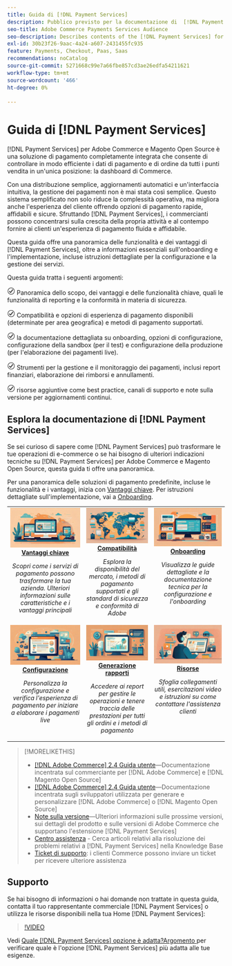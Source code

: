 ```yaml
---
title: Guida di [!DNL Payment Services]
description: Pubblico previsto per la documentazione di  [!DNL Payment Services] for [!DNL Adobe Commerce] .
seo-title: Adobe Commerce Payments Services Audience
seo-description: Describes contents of the [!DNL Payment Services] for Adobe Commerce documentation
exl-id: 30b23f26-9aac-4a24-a607-2431455fc935
feature: Payments, Checkout, Paas, Saas
recommendations: noCatalog
source-git-commit: 5271668c99e7a66fbe857cd3ae26edfa54211621
workflow-type: tm+mt
source-wordcount: '466'
ht-degree: 0%

---
```



# Guida di [!DNL Payment Services]

[!DNL Payment Services] per Adobe Commerce e Magento Open Source è una soluzione di pagamento completamente integrata che consente di controllare in modo efficiente i dati di pagamento e di ordine da tutti i punti vendita in un&#39;unica posizione: la dashboard di Commerce.

Con una distribuzione semplice, aggiornamenti automatici e un&#39;interfaccia intuitiva, la gestione dei pagamenti non è mai stata così semplice.  Questo sistema semplificato non solo riduce la complessità operativa, ma migliora anche l&#39;esperienza del cliente offrendo opzioni di pagamento rapide, affidabili e sicure. Sfruttando [!DNL Payment Services], i commercianti possono concentrarsi sulla crescita della propria attività e al contempo fornire ai clienti un&#39;esperienza di pagamento fluida e affidabile.

Questa guida offre una panoramica delle funzionalità e dei vantaggi di [!DNL Payment Services], oltre a informazioni essenziali sull&#39;onboarding e l&#39;implementazione, incluse istruzioni dettagliate per la configurazione e la gestione dei servizi.

Questa guida tratta i seguenti argomenti:

![verifica](assets/icon-check.png) Panoramica dello scopo, dei vantaggi e delle funzionalità chiave, quali le funzionalità di reporting e la conformità in materia di sicurezza.

![verifica](assets/icon-check.png) Compatibilità e opzioni di esperienza di pagamento disponibili (determinate per area geografica) e metodi di pagamento supportati.

![controllare](assets/icon-check.png) la documentazione dettagliata su onboarding, opzioni di configurazione, configurazione della sandbox (per il test) e configurazione della produzione (per l&#39;elaborazione dei pagamenti live).

![verifica](assets/icon-check.png) Strumenti per la gestione e il monitoraggio dei pagamenti, inclusi report finanziari, elaborazione dei rimborsi e annullamenti.

![verifica](assets/icon-check.png) risorse aggiuntive come best practice, canali di supporto e note sulla versione per aggiornamenti continui.

## Esplora la documentazione di [!DNL Payment Services]

Se sei curioso di sapere come [!DNL Payment Services] può trasformare le tue operazioni di e-commerce o se hai bisogno di ulteriori indicazioni tecniche su [!DNL Payment Services] per Adobe Commerce e Magento Open Source, questa guida ti offre una panoramica.

Per una panoramica delle soluzioni di pagamento predefinite, incluse le funzionalità e i vantaggi, inizia con [Vantaggi chiave](introduction.md). Per istruzioni dettagliate sull&#39;implementazione, vai a [Onboarding](onboard.md).

<table style="table-layout:fixed">
<tr style="border: 0;">
<td valign="top" style="text-align: center;">
   <div>
      <a href="introduction.md">
      <img alt="Servizi di pagamento" src="assets/benefits.jpg">
      <strong >Vantaggi chiave</strong>
      </a>
   </div>
   <p>
      <em>Scopri come i servizi di pagamento possono trasformare la tua azienda. Ulteriori informazioni sulle caratteristiche e i vantaggi principali</em>
   </p>
</td>
<td valign="top" style="text-align: center;">
   <div>
      <a href="compatibility.md">
      <img alt="Servizi di pagamento" src="assets/compatibility.jpg">
      <strong>Compatibilità</strong>
      </a>
   </div>
   <p>
      <em>Esplora la disponibilità del mercato, i metodi di pagamento supportati e gli standard di sicurezza e conformità di Adobe</em>
   </p>
</td>
<td valign="top" style="text-align: center;">
   <div>
      <a href="onboard.md">
      <img alt="Servizi di pagamento" src="assets/onboard.jpg">
      <strong>Onboarding</strong>
      </a>
   </div>
   <p>
      <em>Visualizza le guide dettagliate e la documentazione tecnica per la configurazione e l'onboarding</em>
   </p>
</td>
<tr style="border: 0;">
<td valign="top" style="text-align: center;">
   <div>
      <a href="configure-admin.md">
      <img alt="Servizi di pagamento" src="assets/configuration.jpg">
      <strong>Configurazione</strong>
      </a>
   </div>
   <p>
      <em>Personalizza la configurazione e verifica l'esperienza di pagamento per iniziare a elaborare i pagamenti live</em>
   </p>
</td>
<td valign="top" style="text-align: center;">
   <div>
      <a href="reporting.md">
      <img alt="Servizi di pagamento" src="assets/reporting.jpg">
      <strong>Generazione rapporti</strong>
      </a>
   </div>
   <p>
      <em>Accedere ai report per gestire le operazioni e tenere traccia delle prestazioni per tutti gli ordini e i metodi di pagamento</em>
   </p>
</td>
<td valign="top" style="text-align: center;">
   <div>
      <a href="release-notes.md">
      <img alt="Servizi di pagamento" src="assets/resources.jpg">
      <strong>Risorse</strong>
      </a>
   </div>
   <p>
      <em>Sfoglia collegamenti utili, esercitazioni video e istruzioni su come contattare l'assistenza clienti</em>
   </p>
</td>
</table>

>[!MORELIKETHIS]
>
> * [[!DNL Adobe Commerce] 2.4 Guida utente](https://experienceleague.adobe.com/docs/commerce-admin/user-guides/home.html)—Documentazione incentrata sul commerciante per [!DNL Adobe Commerce] e [!DNL Magento Open Source]
> * [[!DNL Adobe Commerce] 2.4 Guida utente](https://experienceleague.adobe.com/docs/commerce-admin/user-guides/home.html)—Documentazione incentrata sugli sviluppatori utilizzata per generare e personalizzare [!DNL Adobe Commerce] o [!DNL Magento Open Source]
> * [Note sulla versione](release-notes.md)—Ulteriori informazioni sulle prossime versioni, sui dettagli del prodotto e sulle versioni di Adobe Commerce che supportano l&#39;estensione [!DNL Payment Services]
> * [Centro assistenza](https://experienceleague.adobe.com/docs/commerce-knowledge-base/kb/overview.html) - Cerca articoli relativi alla risoluzione dei problemi relativi a [!DNL Payment Services] nella Knowledge Base
> * [Ticket di supporto](https://experienceleague.adobe.com/docs/commerce-knowledge-base/kb/help-center-guide/magento-help-center-user-guide.html#submit-ticket): i clienti Commerce possono inviare un ticket per ricevere ulteriore assistenza

## Supporto

Se hai bisogno di informazioni o hai domande non trattate in questa guida, contatta il tuo rappresentante commerciale [!DNL Payment Services] o utilizza le risorse disponibili nella tua Home [!DNL Payment Services]:

>[!VIDEO](https://video.tv.adobe.com/v/3447836)

Vedi [Quale [!DNL Payment Services] opzione è adatta?Argomento ](compatibility.md#which-payment-services-option-is-right-for-you) per verificare quale è l&#39;opzione [!DNL Payment Services] più adatta alle tue esigenze.
